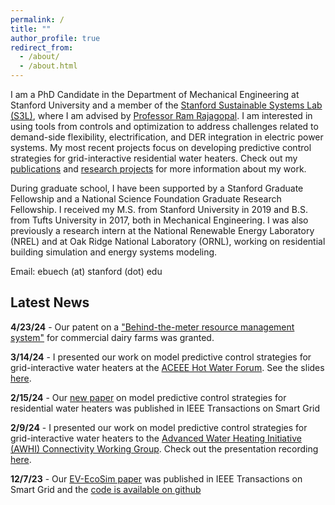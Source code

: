 ```yaml
---
permalink: /
title: ""
author_profile: true
redirect_from: 
  - /about/
  - /about.html
---
```


I am a PhD Candidate in the Department of Mechanical Engineering at Stanford University and a member of the [Stanford Sustainable Systems Lab (S3L)](https://ramr.sites.stanford.edu/), where I am advised by [Professor Ram Rajagopal](https://profiles.stanford.edu/ram-rajagopal). I am interested in using tools from controls and optimization to address challenges related to demand-side flexibility, electrification, and DER integration in electric power systems. My most recent projects focus on developing predictive control strategies for grid-interactive residential water heaters. Check out my [publications](https://ebuech.github.io/publications/) and [research projects](https://ebuech.github.io/portfolio/) for more information about my work.

During graduate school, I have been supported by a Stanford Graduate Fellowship and a National Science Foundation Graduate Research Fellowship. I received my M.S. from Stanford University in 2019 and B.S. from Tufts University in 2017, both in Mechanical Engineering. I was also previously a research intern at the National Renewable Energy Laboratory (NREL) and at Oak Ridge National Laboratory (ORNL), working on residential building simulation and energy systems modeling. 

Email: ebuech (at) stanford (dot) edu

## Latest News

**4/23/24** - Our patent on a ["Behind-the-meter resource management system"](https://patents.google.com/patent/US11968263B2/en) for commercial dairy farms was granted.

**3/14/24** - I presented our work on model predictive control strategies for grid-interactive water heaters at the [ACEEE Hot Water Forum](https://www.aceee.org/2024-hot-water-forum-hot-air-forum). See the slides [here](https://drive.google.com/file/d/1m2ocIFup4UE6DT-o-kyK-dicB9n1Orhv/view).

**2/15/24** - Our [new paper](https://ieeexplore.ieee.org/document/10436431) on model predictive control strategies for residential water heaters was published in IEEE Transactions on Smart Grid 

**2/9/24** - I presented our work on model predictive control strategies for grid-interactive water heaters to the [Advanced Water Heating Initiative (AWHI) Connectivity Working Group](https://www.advancedwaterheatinginitiative.org/working-groups). Check out the presentation recording [here](https://www.youtube.com/watch?v=po-KWkwEKNY).

**12/7/23** - Our [EV-EcoSim paper](https://ieeexplore.ieee.org/abstract/document/10342763) was published in IEEE Transactions on Smart Grid and the [code is available on github](https://github.com/ebalogun01/EV-EcoSim)
